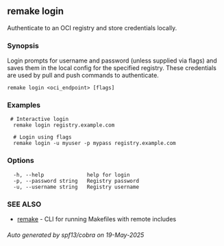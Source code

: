 ## remake login

Authenticate to an OCI registry and store credentials locally.

### Synopsis

Login prompts for username and password (unless supplied via flags) 
and saves them in the local config for the specified registry.
These credentials are used by pull and push commands to authenticate.

```
remake login <oci_endpoint> [flags]
```

### Examples

```
 # Interactive login
  remake login registry.example.com

  # Login using flags
  remake login -u myuser -p mypass registry.example.com
```

### Options

```
  -h, --help              help for login
  -p, --password string   Registry password
  -u, --username string   Registry username
```

### SEE ALSO

* [remake](remake.md)	 - CLI for running Makefiles with remote includes

###### Auto generated by spf13/cobra on 19-May-2025
